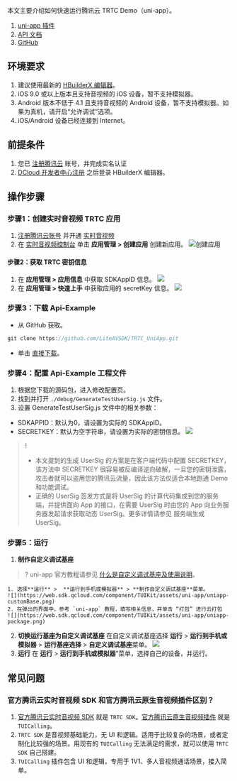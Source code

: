 
本文主要介绍如何快速运行腾讯云 TRTC Demo（uni-app）。
1. [uni-app 插件](https://ext.dcloud.net.cn/plugin?id=7774)
2. [API 文档](https://web.sdk.qcloud.com/trtc/uniapp/doc/zh-cn/TrtcCloud.html#enterRoom)
3. [GitHub](https://github.com/LiteAVSDK/TRTC_UniApp)

## 环境要求
1. 建议使用最新的 [HBuilderX 编辑器](https://www.dcloud.io/hbuilderx.html)。
2. iOS 9.0 或以上版本且支持音视频的 iOS 设备，暂不支持模拟器。
3. Android 版本不低于 4.1 且支持音视频的 Android 设备，暂不支持模拟器。如果为真机，请开启“允许调试”选项。
4. iOS/Android 设备已经连接到 Internet。

## 前提条件
1. 您已 [注册腾讯云](https://cloud.tencent.com/register?s_url=https%3A%2F%2Fcloud.tencent.com%2Fdocument%2Fproduct%2F647%2F49327) 账号，并完成实名认证
2. [DCloud 开发者中心注册](https://dev.dcloud.net.cn/) 之后登录 HBuilderX 编辑器。

## 操作步骤
### 步骤1：创建实时音视频 TRTC 应用
1. [注册腾讯云账号](https://cloud.tencent.com/register?s_url=https%3A%2F%2Fcloud.tencent.com%2Fdocument%2Fproduct%2F647%2F49327) 并开通 [实时音视频](https://console.cloud.tencent.com/trtc)
2. 在 [实时音视频控制台](https://console.cloud.tencent.com/trtc) 单击 **应用管理 > 创建应用** 创建新应用。
![创建应用](https://main.qcloudimg.com/raw/34f87b8c0a817d8d3e49baac5b82a1fa.png)

#### 步骤2：获取 TRTC 密钥信息
1. 在 **应用管理 > 应用信息** 中获取 SDKAppID 信息。
![](https://qcloudimg.tencent-cloud.cn/raw/f7915fbbeb48518c2b25a413960f3432.png)
2. 在 **应用管理 > 快速上手** 中获取应用的 secretKey 信息。
![](https://qcloudimg.tencent-cloud.cn/raw/06d38bbdbaf43e1f2b444edae00019fa.png)

### 步骤3：下载 Api-Example
- 从 GitHub 获取。
```javascript
git clone https://github.com/LiteAVSDK/TRTC_UniApp.git
```
-  单击 [直接下载](https://web.sdk.qcloud.com/trtc/uniapp/download/Api-Example.zip)。

### 步骤4：配置 Api-Example 工程文件
1. 根据您下载的源码包，进入修改配置页。
2. 找到并打开 `./debug/GenerateTestUserSig.js` 文件。
3. 设置 GenerateTestUserSig.js 文件中的相关参数：
  - SDKAPPID：默认为0，请设置为实际的 SDKAppID。
  - SECRETKEY：默认为空字符串，请设置为实际的密钥信息。
![](https://web.sdk.qcloud.com/component/TUIKit/assets/uni-app/config.png)

> !
> - 本文提到的生成 UserSig 的方案是在客户端代码中配置 SECRETKEY，该方法中 SECRETKEY 很容易被反编译逆向破解，一旦您的密钥泄露，攻击者就可以盗用您的腾讯云流量，因此该方法仅适合本地跑通 Demo 和功能调试。
>- 正确的 UserSig 签发方式是将 UserSig 的计算代码集成到您的服务端，并提供面向 App 的接口，在需要 UserSig 时由您的 App 向业务服务器发起请求获取动态 UserSig。更多详情请参见 服务端生成 UserSig。

### 步骤5：运行
1. **制作自定义调试基座**
> ? uni-app 官方教程请参见 [什么是自定义调试基座及使用说明](https://ask.dcloud.net.cn/article/35115)。
>
	1. 选择**运行** >  **运行到手机或模拟器** > **制作自定义调试基座**菜单。
	![](https://web.sdk.qcloud.com/component/TUIKit/assets/uni-app/uniapp-customBase.png)
	2. 在弹出的界面中，参考 `uni-app` 教程，填写相关信息，并单击 “打包” 进行云打包
	![](https://web.sdk.qcloud.com/component/TUIKit/assets/uni-app/uniapp-package.png)
2. **切换运行基座为自定义调试基座**
在自定义调试基座选择 **运行** > **运行到手机或模拟器** > **运行基座选择** > **自定义调试基座**菜单。
![](https://web.sdk.qcloud.com/component/TUIKit/assets/uni-app/uniapp-selectCustomBase.png)
3. **运行**
在 **运行** > **运行到手机或模拟器**”菜单，选择自己的设备，并运行。

## 常见问题
### 官方腾讯云实时音视频 SDK 和官方腾讯云原生音视频插件区别？
1.  [官方腾讯云实时音视频 SDK](https://ext.dcloud.net.cn/plugin?id=7774) 就是 `TRTC SDK`。[官方腾讯云原生音视频插件](https://ext.dcloud.net.cn/plugin?id=7097) 就是 `TUICalling`。
2. `TRTC SDK` 是音视频基础能力，无 UI 和逻辑。适用于比较复杂的场景，或者定制化比较强的场景。用现有的 `TUICalling` 无法满足的需求，就可以使用 `TRTC SDK` 自己搭建。
3. `TUICalling` 插件包含 UI 和逻辑，专用于 1V1、多人音视频通话场景，接入简单。
